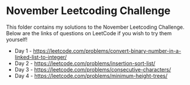 # November Leetcoding Challenge

This folder contains my solutions to the November Leetcoding Challenge. Below are the links of questions on LeetCode if you wish to try them yourself!

* Day 1 - https://leetcode.com/problems/convert-binary-number-in-a-linked-list-to-integer/
* Day 2 - https://leetcode.com/problems/insertion-sort-list/
* Day 3 - https://leetcode.com/problems/consecutive-characters/
* Day 4 - https://leetcode.com/problems/minimum-height-trees/
